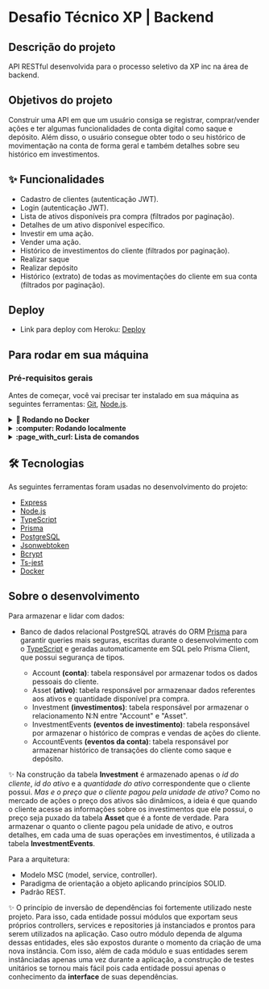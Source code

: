 # Desafio Técnico XP | Backend

## Descrição do projeto
API RESTful desenvolvida para o processo seletivo da XP inc na área de backend.

## Objetivos do projeto
Construir uma API em que um usuário consiga se registrar, comprar/vender ações e ter algumas funcionalidades de conta digital como saque e depósito.
Além disso, o usuário consegue obter todo o seu histórico de movimentação na conta de forma geral e também detalhes sobre seu histórico em investimentos.

## :sparkles: Funcionalidades

* Cadastro de clientes (autenticação JWT).
* Login (autenticação JWT).
* Lista de ativos disponíveis pra compra (filtrados por paginação).
* Detalhes de um ativo disponível específico.
* Investir em uma ação.
* Vender uma ação.
* Histórico de investimentos do cliente (filtrados por paginação).
* Realizar saque
* Realizar depósito
* Histórico (extrato) de todas as movimentações do cliente em sua conta (filtrados por paginação).

## Deploy
- Link para deploy com Heroku: [Deploy](https://xp-challenge-deploy.herokuapp.com/assets)

## Para rodar em sua máquina

### Pré-requisitos gerais

Antes de começar, você vai precisar ter instalado em sua máquina as seguintes ferramentas:
[Git](https://git-scm.com), [Node.js](https://nodejs.org/en/).

<details>
  <summary><strong> 🐳 Rodando no Docker </strong></summary><br/> 
   <h3>Pré-requisitos</h3>
   
   - Antes de clonar o repositório, você precisa ter o [Docker](https://www.docker.com/) instalado em sua máquina.  
  ---
  
  - Clone o repositório com `git clone git@github.com:moraeslua/xp_challenge.git`
  
  - Entre no diretório que acabou de ser criado `cd xp_challenge`
  
  - Entre no container chamado **xp_challenge** `docker exec -it xp_challenge /bin/sh`
  
  - Configure as variaveis de ambiente descritas no .env.example:
    1. Configure a porta exposta no Dockerfile `PORT=3000`
    2. Configure seu segredo JWT, exemplo: `JWT_SECRET=seusegredo`
    3. Configure seu postgres password, exemplo: `POSTGRES_PASSWORD=1234`
    4. Configure o databse url para se conectar ao banco: `DATABASE_URL=postgresql://postgres:${POSTGRES_PASSWORD}@db:5432/xp_challenge_db?schema=public`
    
  - Rode o docker compose `docker-compose up -d`
  
  - Rode o comando para executar as migrations e seeders do banco `npx prisma migrate dev`
  
  - Agora é só fazer as requisições com um API Client como [Insomnia](https://insomnia.rest/) ou [Postman](https://www.postman.com/), por exemplo.
  

</details>

<details>
  <summary><strong> :computer: Rodando localmente </strong></summary><br />    
   <h3>Pré-requisitos</h3>
   
   - Antes de clonar o repositório, você precisa ter o [PostgreSQL](https://www.postgresql.org/) instalado em sua máquina.  
  
  ---
   <h4> Configurando o PostgreSQL </h4>
   
   - Se conecte ao PostgreSQL pela linha de comando `sudo -i -u postgres`
   - Crie um novo banco `CREATE DATABASE xp_challenge_db;`
   - Crie um novo usuário `CREATE USER my_user WITH ENCRYPTED PASSWORD 'my_pass';`
   - Conceda privilégios desse novo usuário para se conectar a **xp_challenge_db** 
     `GRANT ALL PRIVILEGES ON DATABASE "xp_challenge_db" to my_user; `
   - Dê permissões para seu novo usuário poder criar bancos de dados: `ALTER USER my_user CREATEDB;`
   
  ---
  
  - Clone o repositório com `git clone git@github.com:moraeslua/xp_challenge.git`
  
  - Entre no diretório que acabou de ser criado `cd xp_challenge`
  
  - Instale as dependências com `npm install`
  
  - Agora, você precisa configurar as variaveis de ambiente de acordo com o .env.example:
    1. `JWT_SECRET=seusegredo`
    2. `DATABASE_URL=postgresql://my_user:my_pass@localhost:5432/xp_challenge_db?schema=public`
    3. `PORT=3000`
  
  - Rode o comando para executar as migrations e seeders do banco `npx prisma migrate dev`
  
  - Rode o comando para subir o servidor localmente na porta que você escolheu `npm start`
  
  - Agora é só fazer as requisições com um API Client como [Insomnia](https://insomnia.rest/) ou [Postman](https://www.postman.com/), por exemplo.
      
</details>

<details>
  <summary><strong> :page_with_curl: Lista de comandos </strong></summary><br />
  
  - Para rodar o servidor na porta determinada:
    `npm run dev`
  - Para executar migrations e seeders:
    `npx prisma migrate dev`
  - Para executar seeders:
    `npx prisma db seed`
  - Para restaurar banco de dados:
    `npm run restore`
  - Para limpar todas as informações de todas as tabelas do banco de dados:
    `npm run truncate`
  - Para executar os testes unitários:
    `npm run test`
  - Para executar a cobertura de testes:
    `npm run test:cov`

</details>

## 🛠 Tecnologias

As seguintes ferramentas foram usadas no desenvolvimento do projeto:

- [Express](https://expressjs.com/pt-br/)
- [Node.js](https://nodejs.org/en/)
- [TypeScript](https://www.typescriptlang.org/)
- [Prisma](https://www.prisma.io/)
- [PostgreSQL](https://www.postgresql.org/)
- [Jsonwebtoken](https://www.npmjs.com/package/jsonwebtoken)
- [Bcrypt](https://www.npmjs.com/package/bcrypt)
- [Ts-jest](https://kulshekhar.github.io/ts-jest/)
- [Docker](https://www.docker.com/)

## Sobre o desenvolvimento
  Para armazenar e lidar com dados:
  - Banco de dados relacional PostgreSQL através do ORM [Prisma](https://www.prisma.io/) para garantir queries mais seguras, 
  escritas durante o desenvolvimento com o [TypeScript](https://www.typescriptlang.org/) e geradas automaticamente em SQL pelo Prisma Client, que possui
  segurança de tipos.
  
    - Account <strong>(conta)</strong>: tabela responsável por armazenar todos os dados pessoais do cliente.
    - Asset <strong>(ativo)</strong>: tabela responsável por armazenaar dados referentes aos ativos e quantidade disponível pra compra.
    - Investment <strong>(investimentos)</strong>: tabela responsável por armazenar o relacionamento N:N entre "Account" e "Asset".
    - InvestmentEvents  <strong>(eventos de investimento)</strong>: tabela responsável por armazenar o histórico de compras e vendas de ações do cliente.
    - AccountEvents <strong>(eventos da conta)</strong>: tabela responsável por armazenar histórico de transações do cliente como saque e depósito.
    
  :sparkles: Na construção da tabela <strong>Investment</strong> é armazenado apenas o *id do cliente*, *id do ativo* e a *quantidade do ativo* correspondente
  que o cliente possui. *Mas e o preço que o cliente pagou pela unidade de ativo?* Como no mercado de ações o preço dos ativos são dinâmicos, a ideia é que
  quando o cliente acesse as informações sobre os investimentos que ele possui, o preço seja puxado da tabela **Asset** que é a fonte de verdade.
  Para armazenar o quanto o cliente pagou pela unidade de ativo, e outros detalhes, em cada uma de suas operações em investimentos, é utilizada a tabela **InvestmentEvents**.
  
  Para a arquitetura:
  - Modelo MSC (model, service, controller).
  - Paradigma de orientação a objeto aplicando princípios SOLID.
  - Padrão REST.
  
  :sparkles: O princípio de inversão de dependências foi fortemente utilizado neste projeto. Para isso, cada entidade possui módulos que exportam
  seus próprios controllers, services e repositories já instanciados e prontos para serem utilizados na aplicação. 
    Caso outro módulo dependa de alguma dessas entidades, eles são expostos durante o momento da criação de uma nova instância.
    Com isso, além de cada módulo e suas entidades serem instânciadas apenas uma vez durante a aplicação, a construção de testes unitários se tornou
    mais fácil pois cada entidade possui apenas o conhecimento da <strong>interface</strong> de suas dependências.
  
